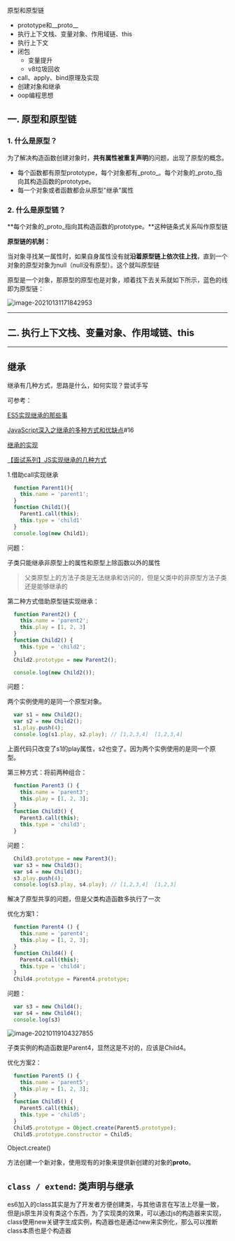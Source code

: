 原型和原型链

- prototype和__proto__
- 执行上下文栈、变量对象、作用域链、this
- 执行上下文
- 闭包
  - 变量提升
  - v8垃圾回收
- call、apply、bind原理及实现
- 创建对象和继承
- oop编程思想





## 一. 原型和原型链

### 1. 什么是原型？

为了解决构造函数创建对象时，**共有属性被重复声明**的问题，出现了原型的概念。

- 每个函数都有原型prototype，每个对象都有\_proto\_。每个对象的_proto_指向其构造函数的prototype。
- 每一个对象或者函数都会从原型"继承"属性



### 2. 什么是原型链？

**每个对象的_proto_指向其构造函数的prototype。**这种链条式关系叫作原型链

**原型链的机制：**

当对象寻找某一属性时，如果自身属性没有就**沿着原型链上依次往上找**，直到一个对象的原型对象为null（null没有原型）。这个就叫原型链

 

原型是一个对象，那原型的原型也是对象，顺着找下去关系就如下所示，蓝色的线即为原型链：

![image-20210131171842953](https://i.loli.net/2021/01/31/7T8wiup5M9BHsKG.png)



----------------------------



## 二. 执行上下文栈、变量对象、作用域链、this





















------------







## 继承

继承有几种方式，思路是什么，如何实现？尝试手写

可参考：

[ES5实现继承的那些事](https://juejin.cn/post/6844903872847151112#comment)

[JavaScript深入之继承的多种方式和优缺点](https://github.com/mqyqingfeng/Blog/issues/16#)#16

[继承的实现](https://juejin.cn/post/6844904136161361933#heading-22)

[【面试系列】JS实现继承的几种方式](https://juejin.cn/post/6847902217190506509#heading-2)



1.借助call实现继承

```js
  function Parent1(){
    this.name = 'parent1';
  }
  function Child1(){
    Parent1.call(this);
    this.type = 'child1'
  }
  console.log(new Child1);
```

问题：

子类只能继承非原型上的属性和原型上除函数以外的属性

> 父类原型上的方法子类是无法继承和访问的，但是父类中的非原型方法子类还是能够继承的

第二种方式借助原型链实现继承：

```js
  function Parent2() {
    this.name = 'parent2';
    this.play = [1, 2, 3]
  }
  function Child2() {
    this.type = 'child2';
  }
  Child2.prototype = new Parent2();

  console.log(new Child2());
```


问题：

两个实例使用的是同一个原型对象。

```js
  var s1 = new Child2();
  var s2 = new Child2();
  s1.play.push(4);
  console.log(s1.play, s2.play); // [1,2,3,4]  [1,2,3,4]
```

上面代码只改变了s1的play属性，s2也变了。因为两个实例使用的是同一个原型。

第三种方式：将前两种组合：

```js
  function Parent3 () {
    this.name = 'parent3';
    this.play = [1, 2, 3];
  }
  function Child3() {
    Parent3.call(this);
    this.type = 'child3';
  }
```

问题：


```js
  Child3.prototype = new Parent3();
  var s3 = new Child3();
  var s4 = new Child3();
  s3.play.push(4);
  console.log(s3.play, s4.play); // [1,2,3,4]  [1,2,3]
```

解决了原型共享的问题，但是父类构造函数多执行了一次

优化方案1：

```js
  function Parent4 () {
    this.name = 'parent4';
    this.play = [1, 2, 3];
  }
  function Child4() {
    Parent4.call(this);
    this.type = 'child4';
  }
  Child4.prototype = Parent4.prototype;
```

问题：

```js
  var s3 = new Child4();
  var s4 = new Child4();
  console.log(s3)
```

![image-20210119104327855](https://i.loli.net/2021/01/19/4uzbcvkZTQYKULr.png)

子类实例的构造函数是Parent4，显然这是不对的，应该是Child4。

优化方案2：

```js
  function Parent5 () {
    this.name = 'parent5';
    this.play = [1, 2, 3];
  }
  function Child5() {
    Parent5.call(this);
    this.type = 'child5';
  }
  Child5.prototype = Object.create(Parent5.prototype);
  Child5.prototype.constructor = Child5;

```

Object.create()

方法创建一个新对象，使用现有的对象来提供新创建的对象的**proto**。





## `class / extend`: 类声明与继承

es6加入的class其实是为了开发者方便创建类，与其他语言在写法上尽量一致，但是js原生并没有类这个东西，为了实现类的效果，可以通过js的构造器来实现，class使用new关键字生成实例，构造器也是通过new来实例化，那么可以推断class本质也是个构造器
